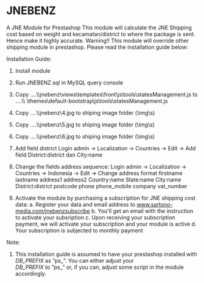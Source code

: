 # JNEBENZ
A JNE Module for Prestashop
This module will calculate the JNE Shipping cost based on weight and kecamatan/district to where the package is sent. Hence make it highly accurate.
Warning!! This module will override other shipping module in prestashop.
Please read the installation guide below:

Installation Guide:
1.  Install module
2.	Run JNEBENZ.sql in MySQL query console
3.	Copy 
    ….\\\jnebenz\views\templates\front\js\tools\statesManagement.js
    to
    ….\\\ \themes\default-bootstrap\js\tools\statesManagement.js
4.	Copy ….\\\jnebenz\4.jpg to shiping image folder (\img\s\)
5.	Copy ….\\\jnebenz\5.jpg to shiping image folder (\img\s\)
6.	Copy ….\\\jnebenz\6.jpg to shiping image folder (\img\s\)
7.	Add field district
    Login admin -> Localization -> Countries -> Edit -> Add field District:district dan City:name
8.	Change the fields address sequence:
    Login admin -> Localization -> Countries -> Indonesia -> Edit -> Change address format 
        firstname 
        lastname
        address1
        address2
        Country:name
        State:name
        City:name
        District:district
        postcode 
        phone
        phone_mobile
        company
        vat_number

9.	Activate the module by purchasing a subscription for JNE shipping cost data: 
    a. Register your data and email address to www.sartono-media.com/jnebenzsubscribe
    b. You'll get an email with the instruction to activate your subsription
    c. Upon receiving your subscription payment, we will activate your subscription and your module is active
    d. Your subscription is subjected to monthly payment

Note: 
1.	This installation guide is assumed to have your prestashop installed with  _DB_PREFIX_  as “ps_”. You can either adjust your      
    _DB_PREFIX_ to “ps_” or, if you can, adjust some script in the module accordingly.
